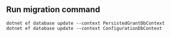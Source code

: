 ﻿## Run migration command
```shell
dotnet ef database update --context PersistedGrantDbContext
dotnet ef database update --context ConfigurationDbContext
```